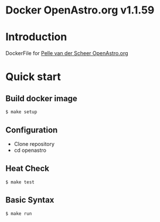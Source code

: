 Docker OpenAstro.org v1.1.59
============================================

# Introduction

DockerFile for [Pelle van der Scheer OpenAstro.org](https://launchpad.net/~pellesimon/+archive/ubuntu/ppa)

# Quick start

## Build docker image
```
$ make setup

```

## Configuration
- Clone repository
- cd openastro

## Heat Check
```
$ make test

```

## Basic Syntax

```
$ make run
```


